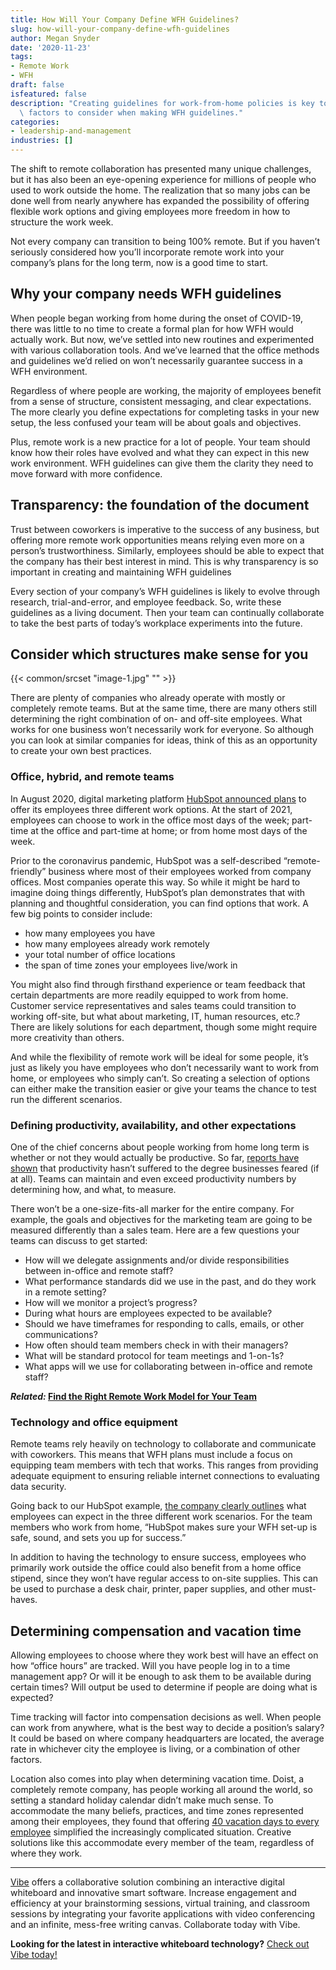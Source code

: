 ```yaml
---
title: How Will Your Company Define WFH Guidelines?
slug: how-will-your-company-define-wfh-guidelines
author: Megan Snyder
date: '2020-11-23'
tags:
- Remote Work
- WFH
draft: false
isfeatured: false
description: "Creating guidelines for work-from-home policies is key to successful remote collaboration. We\u2019ll outline\
  \ factors to consider when making WFH guidelines."
categories:
- leadership-and-management
industries: []
---
```


The shift to remote collaboration has presented many unique challenges, but it has also been an eye-opening experience for millions of people who used to work outside the home. The realization that so many jobs can be done well from nearly anywhere has expanded the possibility of offering flexible work options and giving employees more freedom in how to structure the work week.

Not every company can transition to being 100% remote. But if you haven’t seriously considered how you’ll incorporate remote work into your company’s plans for the long term, now is a good time to start.

## Why your company needs WFH guidelines

When people began working from home during the onset of COVID-19, there was little to no time to create a formal plan for how WFH would actually work. But now, we’ve settled into new routines and experimented with various collaboration tools. And we’ve learned that the office methods and guidelines we’d relied on won’t necessarily guarantee success in a WFH environment.

Regardless of where people are working, the majority of employees benefit from a sense of structure, consistent messaging, and clear expectations. The more clearly you define expectations for completing tasks in your new setup, the less confused your team will be about goals and objectives.

Plus, remote work is a new practice for a lot of people. Your team should know how their roles have evolved and what they can expect in this new work environment. WFH guidelines can give them the clarity they need to move forward with more confidence.

## Transparency: the foundation of the document

Trust between coworkers is imperative to the success of any business, but offering more remote work opportunities means relying even more on a person’s trustworthiness. Similarly, employees should be able to expect that the company has their best interest in mind. This is why transparency is so important in creating and maintaining WFH guidelines

Every section of your company’s WFH guidelines is likely to evolve through research, trial-and-error, and employee feedback. So, write these guidelines as a living document. Then your team can continually collaborate to take the best parts of today’s workplace experiments into the future.

## Consider which structures make sense for you

{{< common/srcset "image-1.jpg" "" >}}

There are plenty of companies who already operate with mostly or completely remote teams. But at the same time, there are many others still determining the right combination of on- and off-site employees. What works for one business won’t necessarily work for everyone. So although you can look at similar companies for ideas, think of this as an opportunity to create your own best practices.

### Office, hybrid, and remote teams

In August 2020, digital marketing platform [HubSpot announced plans](https://www.hubspot.com/careers-blog/future-of-work-hybrid) to offer its employees three different work options. At the start of 2021, employees can choose to work in the office most days of the week; part-time at the office and part-time at home; or from home most days of the week.

Prior to the coronavirus pandemic, HubSpot was a self-described “remote-friendly” business where most of their employees worked from company offices. Most companies operate this way. So while it might be hard to imagine doing things differently, HubSpot’s plan demonstrates that with planning and thoughtful consideration, you can find options that work. A few big points to consider include:

- how many employees you have
- how many employees already work remotely
- your total number of office locations
- the span of time zones your employees live/work in

You might also find through firsthand experience or team feedback that certain departments are more readily equipped to work from home. Customer service representatives and sales teams could transition to working off-site, but what about marketing, IT, human resources, etc.? There are likely solutions for each department, though some might require more creativity than others.

And while the flexibility of remote work will be ideal for some people, it’s just as likely you have employees who don’t necessarily want to work from home, or employees who simply can’t. So creating a selection of options can either make the transition easier or give your teams the chance to test run the different scenarios.

### Defining productivity, availability, and other expectations

One of the chief concerns about people working from home long term is whether or not they would actually be productive. So far, [reports have shown](https://www.cnn.com/2020/08/27/success/work-from-home-employer-plans-for-more-flexible-policies/index.html) that productivity hasn’t suffered to the degree businesses feared (if at all). Teams can maintain and even exceed productivity numbers by determining how, and what, to measure.

There won’t be a one-size-fits-all marker for the entire company. For example, the goals and objectives for the marketing team are going to be measured differently than a sales team. Here are a few questions your teams can discuss to get started:

- How will we delegate assignments and/or divide responsibilities between in-office and remote staff?
- What performance standards did we use in the past, and do they work in a remote setting?
- How will we monitor a project’s progress?
- During what hours are employees expected to be available?
- Should we have timeframes for responding to calls, emails, or other communications?
- How often should team members check in with their managers?
- What will be standard protocol for team meetings and 1-on-1s?
- What apps will we use for collaborating between in-office and remote staff?

***Related:* [Find the Right Remote Work Model for Your Team](https://vibe.us/blog/find-the-right-remote-work-model-for-your-team/)**

### Technology and office equipment

Remote teams rely heavily on technology to collaborate and communicate with coworkers. This means that WFH plans must include a focus on equipping team members with tech that works. This ranges from providing adequate equipment to ensuring reliable internet connections to evaluating data security.

Going back to our HubSpot example, [the company clearly outlines](https://www.hubspot.com/careers-blog/future-of-work-hybrid) what employees can expect in the three different work scenarios. For the team members who work from home, “HubSpot makes sure your WFH set-up is safe, sound, and sets you up for success.”

In addition to having the technology to ensure success, employees who primarily work outside the office could also benefit from a home office stipend, since they won’t have regular access to on-site supplies. This can be used to purchase a desk chair, printer, paper supplies, and other must-haves.

## Determining compensation and vacation time

Allowing employees to choose where they work best will have an effect on how “office hours” are tracked. Will you have people log in to a time management app? Or will it be enough to ask them to be available during certain times? Will output be used to determine if people are doing what is expected?

Time tracking will factor into compensation decisions as well. When people can work from anywhere, what is the best way to decide a position’s salary? It could be based on where company headquarters are located, the average rate in whichever city the employee is living, or a combination of other factors.

Location also comes into play when determining vacation time. Doist, a completely remote company, has people working all around the world, so setting a standard holiday calendar didn’t make much sense. To accommodate the many beliefs, practices, and time zones represented among their employees, they found that offering [40 vacation days to every employee](https://blog.doist.com/lessons-remote-companies/) simplified the increasingly complicated situation. Creative solutions like this accommodate every member of the team, regardless of where they work.



---

[Vibe](https://vibe.us/) offers a collaborative solution combining an interactive digital whiteboard and innovative smart software. Increase engagement and efficiency at your brainstorming sessions, virtual training, and classroom sessions by integrating your favorite applications with video conferencing and an infinite, mess-free writing canvas. Collaborate today with Vibe.

**Looking for the latest in interactive whiteboard technology?** [Check out Vibe today!](https://vibe.us/order/)
